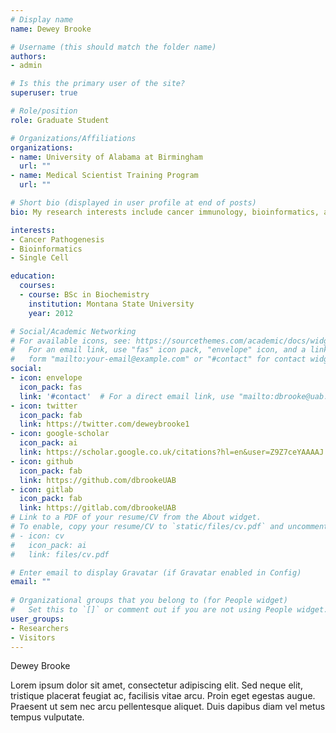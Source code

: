 ```yaml
---
# Display name
name: Dewey Brooke

# Username (this should match the folder name)
authors:
- admin

# Is this the primary user of the site?
superuser: true

# Role/position
role: Graduate Student

# Organizations/Affiliations
organizations:
- name: University of Alabama at Birmingham
  url: ""
- name: Medical Scientist Training Program
  url: ""

# Short bio (displayed in user profile at end of posts)
bio: My research interests include cancer immunology, bioinformatics, and ovarian cancer pathogenesis.

interests:
- Cancer Pathogenesis 
- Bioinformatics
- Single Cell 

education:
  courses:
  - course: BSc in Biochemistry
    institution: Montana State University
    year: 2012

# Social/Academic Networking
# For available icons, see: https://sourcethemes.com/academic/docs/widgets/#icons
#   For an email link, use "fas" icon pack, "envelope" icon, and a link in the
#   form "mailto:your-email@example.com" or "#contact" for contact widget.
social:
- icon: envelope
  icon_pack: fas
  link: '#contact'  # For a direct email link, use "mailto:dbrooke@uab.edu".
- icon: twitter
  icon_pack: fab
  link: https://twitter.com/deweybrooke1
- icon: google-scholar
  icon_pack: ai
  link: https://scholar.google.co.uk/citations?hl=en&user=Z9Z7ceYAAAAJ
- icon: github
  icon_pack: fab
  link: https://github.com/dbrookeUAB
- icon: gitlab
  icon_pack: fab
  link: https://gitlab.com/dbrookeUAB
# Link to a PDF of your resume/CV from the About widget.
# To enable, copy your resume/CV to `static/files/cv.pdf` and uncomment the lines below.  
# - icon: cv
#   icon_pack: ai
#   link: files/cv.pdf

# Enter email to display Gravatar (if Gravatar enabled in Config)
email: ""
  
# Organizational groups that you belong to (for People widget)
#   Set this to `[]` or comment out if you are not using People widget.  
user_groups:
- Researchers
- Visitors
---
```


Dewey Brooke

Lorem ipsum dolor sit amet, consectetur adipiscing elit. Sed neque elit, tristique placerat feugiat ac, facilisis vitae arcu. Proin eget egestas augue. Praesent ut sem nec arcu pellentesque aliquet. Duis dapibus diam vel metus tempus vulputate. 
